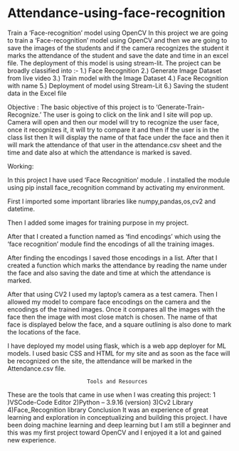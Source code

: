 # Attendance-using-face-recognition
Train a ‘Face-recognition’ model using OpenCV 
In this project we are going to train a ‘Face-recognition’ model using OpenCV and then we are going to save the images of the students and if the camera recognizes the student it marks the attendance of the student and save the date and time in an excel file. The deployment of this model is using stream-lit. The project can be broadly classified into :-
1.) Face Recognition
2.) Generate Image Dataset from live video 
3.) Train model with the Image Dataset
4.) Face Recognition with name
5.) Deployment of model using Stream-Lit
6.) Saving the student data in the Excel file


Objective :
The basic objective of this project is to ‘Generate-Train-Recognize.’ The user is going to click on the link and I site will pop up. Camera will open and then our model will try to recognize the user face, once it recognizes it, it will try to compare it and then if the user is in the class list then It will display the name of that face under the face and then it will mark the attendance of that user in the attendance.csv sheet and the time and date also at which the attendance is marked is saved.

Working:

In this project I have used ‘Face Recognition’ module . I installed the module using pip install face_recognition command by activating my environment.
 
First  I imported some important libraries like numpy,pandas,os,cv2 and datetime. 
 
Then I added some images for training purpose in my project.
 
After that I created a function named as ‘find encodings’ which using the ‘face recognition’ module find the encodings of all the training images. 
 
After finding the encodings I saved those encodings in a list. 
After that I created a function which marks the attendance by reading the name under the face and also saving the date and time at which the attendance is marked. 
 
After that using CV2 I used my laptop’s camera as a test camera. Then I allowed my model to compare face encodings on the camera and the encodings of the trained images. Once it compares all the images with the face then the image with most close match is chosen. The name of that face is displayed below the face, and a square outlining is also done to mark the locations of the face.
 
I have deployed my model using flask, which is a web app deployer for ML models. I used basic CSS and HTML for my site and as soon as the face will be recognized on the site, the attendance will be marked in the Attendance.csv file.  
 
 
 
 

                             Tools and Resources
These are the tools that came in use when I was creating this project:
1 )VSCode-Code Editor
2)Python – 3.9.16 (version)
3)Cv2 Library
4)Face_Recognition library
                              Conclusion
It was an experience of great learning and exploration in conceptualizing and building this project.  I have been doing machine learning and deep learning but I am still a beginner and this was my first project toward OpenCV and I enjoyed it a lot and gained new experience.
